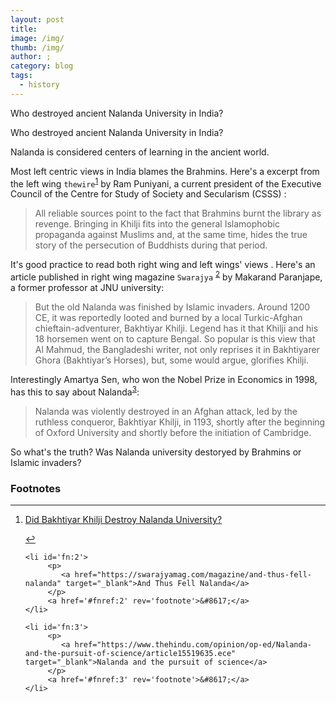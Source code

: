 ```yaml
---
layout: post
title: 
image: /img/
thumb: /img/
author: ;
category: blog
tags:
  - history
---
```


Who destroyed ancient Nalanda University in India? <!-- truncate_here -->

Who destroyed ancient Nalanda University in India?

Nalanda is considered centers of learning in the ancient world.

Most left centric views in India blames the Brahmins. Here's a excerpt from the left wing `thewire`<sup id='fnref:1'><a href='#fn:1' rel='footnote'>1</a></sup> by Ram Puniyani, a current president of the Executive Council of the Centre for Study of Society and Secularism (CSSS) :

> All reliable sources point to the fact that Brahmins burnt the library as revenge. Bringing in Khilji fits into the general Islamophobic propaganda against Muslims and, at the same time, hides the true story of the persecution of Buddhists during that period.

It's good practice to read both right wing and left wings' views . Here's an article published in right wing magazine `Swarajya` <sup id='fnref:2'><a href='#fn:2' rel='footnote'>2</a></sup> by Makarand Paranjape, a former professor at JNU university:

> But the old Nalanda was finished by Islamic invaders. Around 1200 CE, it was reportedly looted and burned by a local Turkic-Afghan chieftain-adventurer, Bakhtiyar Khilji. Legend has it that Khilji and his 18 horsemen went on to capture Bengal. So popular is this view that Al Mahmud, the Bangladeshi writer, not only reprises it in Bakhtiyarer Ghora (Bakhtiyar’s Horses), but, some would argue, glorifies Khilji.

Interestingly Amartya Sen, who won the Nobel Prize in Economics in 1998, has this to say about Nalanda<sup id='fnref:3'><a href='#fn:3' rel='footnote'>3</a></sup>: 

> Nalanda was violently destroyed in an Afghan attack, led by the ruthless conqueror, Bakhtiyar Khilji, in 1193, shortly after the beginning of Oxford University and shortly before the initiation of Cambridge. 


So what's the truth? Was Nalanda university destoryed by Brahmins or Islamic invaders? 


<div class='footnotes'><h3>Footnotes</h3><hr />
  <ol>
    <li id='fn:1'>
         <p> 
            <a href="https://thewire.in/history/did-bakhtiyar-khilji-destroy-nalanda-university" target="_blank">Did Bakhtiyar Khilji Destroy Nalanda University?</a> 
         </p>
         <a href='#fnref:1' rev='footnote'>&#8617;</a>
    </li>


    <li id='fn:2'>
         <p> 
            <a href="https://swarajyamag.com/magazine/and-thus-fell-nalanda" target="_blank">And Thus Fell Nalanda</a> 
         </p>
         <a href='#fnref:2' rev='footnote'>&#8617;</a>
    </li>

    <li id='fn:3'>
         <p> 
            <a href="https://www.thehindu.com/opinion/op-ed/Nalanda-and-the-pursuit-of-science/article15519635.ece" target="_blank">Nalanda and the pursuit of science</a> 
         </p>
         <a href='#fnref:3' rev='footnote'>&#8617;</a>
    </li>

  </ol>
</div>